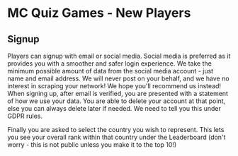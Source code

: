 # MC Quiz Games - New Players

## Signup

Players can signup with email or social media.  Social media is preferred as it provides you with a smoother and safer login experience.
We take the minimum possible amount of data from the social media account - just name and email address.  We will never post on your behalf, and we have no interest in scraping your network!  We hope you'll recommend us instead!
When signing up, after email is verified, you are presented with a statement of how we use your data.  You are able to delete your account at that point, else you can always delete later if needed.  We need to tell you this under GDPR rules.

Finally you are asked to select the country you wish to represent.  This lets you see your overall rank within that country under the Leaderboard (don't worry - this is not public unless you make it to the top 10!)




